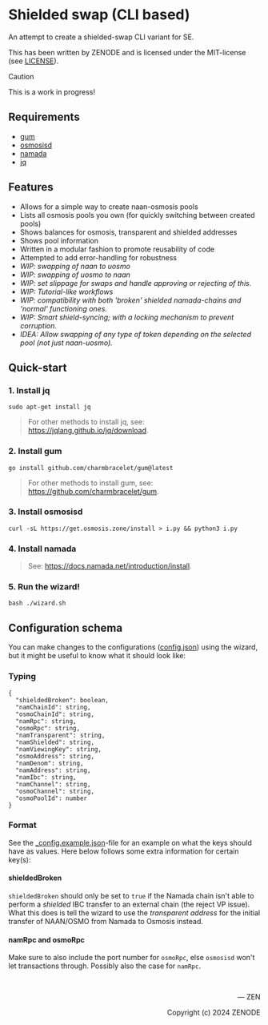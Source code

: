 # Shielded swap (CLI based)

An attempt to create a shielded-swap CLI variant for SE.

This has been written by ZENODE and is licensed under the MIT-license (see [LICENSE](./LICENSE)).

> [!CAUTION]
> This is a work in progress!

## Requirements
- [gum](https://github.com/charmbracelet/gum)
- [osmosisd](https://docs.osmosis.zone/osmosis-core/osmosisd)
- [namada](https://docs.namada.net/introduction/install)
- [jq](https://jqlang.github.io/jq/download)

## Features
- Allows for a simple way to create naan-osmosis pools
- Lists all osmosis pools you own (for quickly switching between created pools)
- Shows balances for osmosis, transparent and shielded addresses
- Shows pool information
- Written in a modular fashion to promote reusability of code
- Attempted to add error-handling for robustness
- _WIP: swapping of naan to uosmo_
- _WIP: swapping of uosmo to naan_
- _WIP: set slippage for swaps and handle approving or rejecting of this._
- _WIP: Tutorial-like workflows_
- _WIP: compatibility with both 'broken' shielded namada-chains and 'normal' functioning ones._
- _WIP: Smart shield-syncing; with a locking mechanism to prevent corruption._
- _IDEA: Allow swapping of any type of token depending on the selected pool (not just naan-uosmo)._

## Quick-start

### 1. Install jq

```
sudo apt-get install jq
```

> For other methods to install jq, see: https://jqlang.github.io/jq/download.

### 2. Install gum

```
go install github.com/charmbracelet/gum@latest
```

> For other methods to install gum, see: https://github.com/charmbracelet/gum.

### 3. Install osmosisd

```
curl -sL https://get.osmosis.zone/install > i.py && python3 i.py
```

### 4. Install namada

> See: https://docs.namada.net/introduction/install.

### 5. Run the wizard!

```
bash ./wizard.sh
```

## Configuration schema

You can make changes to the configurations ([config.json](/config.json)) using the wizard, but it might be useful to know what it should look like:

### Typing
```
{
  "shieldedBroken": boolean,
  "namChainId": string,
  "osmoChainId": string,
  "namRpc": string,
  "osmoRpc": string,
  "namTransparent": string,
  "namShielded": string,
  "namViewingKey": string,
  "osmoAddress": string,
  "namDenom": string,
  "namAddress": string,
  "namIbc": string,
  "namChannel": string,
  "osmoChannel": string,
  "osmoPoolId": number
}
```

### Format

See the [_config.example.json](/config/_config.example.json)-file for an example on what the keys should have as values. Here below follows some extra information for certain key(s):

#### shieldedBroken

`shieldedBroken` should only be set to `true` if the Namada chain isn't able to perform a _shielded_ IBC transfer to an external chain (the reject VP issue). What this does is tell the wizard to use the _transparent address_ for the initial transfer of NAAN/OSMO from Namada to Osmosis instead.

#### namRpc and osmoRpc

Make sure to also include the port number for `osmoRpc`, else `osmosisd` won't let transactions through. Possibly also the case for `namRpc`.

</br>

<p align="right">— ZEN</p>
<p align="right">Copyright (c) 2024 ZENODE</p>
